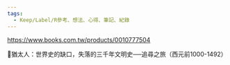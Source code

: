 ```yaml
---
tags:
  - Keep/Label/R參考、想法、心得、筆記、紀錄
---
```


https://www.books.com.tw/products/0010777504

📕猶太人：世界史的缺口，失落的三千年文明史──追尋之旅（西元前1000-1492）